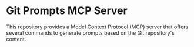 # Git Prompts MCP Server

This repository provides a Model Context Protocol (MCP) server that offers several commands to generate prompts based on the Git repository's content.
